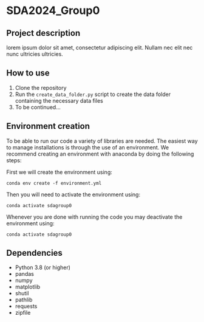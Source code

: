 # SDA2024_Group0

## Project description
lorem ipsum dolor sit amet, consectetur adipiscing elit. Nullam nec elit
nec nunc ultricies ultricies.

## How to use
1. Clone the repository
2. Run the `create_data_folder.py` script to create the data folder containing the necessary data files
3. To be continued...


## Environment creation
To be able to run our code a variety of libraries are needed. The easiest way to manage installations is through the use of an environment. We recommend creating an environment with anaconda by doing the following steps:

First we will create the environment using:
```console
conda env create -f environment.yml
```

Then you will need to activate the environment using:
```console
conda activate sdagroup0
```

Whenever you are done with running the code you may deactivate the environment using:
```console
conda activate sdagroup0
```

## Dependencies
* Python 3.8 (or higher)
* pandas
* numpy
* matplotlib
* shutil
* pathlib
* requests
* zipfile
